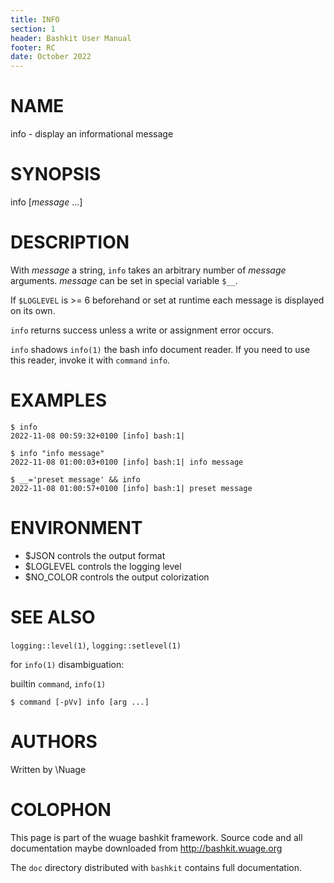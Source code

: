 ```yaml
---
title: INFO
section: 1
header: Bashkit User Manual
footer: RC
date: October 2022
---
```


# NAME

info - display an informational message

# SYNOPSIS

info [*message* ...]

# DESCRIPTION

With *message* a string, `info` takes an arbitrary number of *message*
arguments.
*message* can be set in special variable `$__`.

If `$LOGLEVEL` is >= 6 beforehand or set at runtime each message
is displayed on its own.

`info` returns success unless a write or assignment error occurs.

`info` shadows `info(1)` the bash info document reader. If you need to use
 this reader, invoke it with `command` `info`.

# EXAMPLES

    $ info
    2022-11-08 00:59:32+0100 [info] bash:1|

    $ info "info message"
    2022-11-08 01:00:03+0100 [info] bash:1| info message

    $ __='preset message' && info
    2022-11-08 01:00:57+0100 [info] bash:1| preset message

# ENVIRONMENT

- $JSON controls the output format
- $LOGLEVEL controls the logging level
- $NO_COLOR controls the output colorization

# SEE ALSO

`logging::level(1)`, `logging::setlevel(1)`

for `info(1)` disambiguation:

builtin `command`, `info(1)`

    $ command [-pVv] info [arg ...]

# AUTHORS
Written by \\Nuage

# COLOPHON
This page is part of the wuage bashkit framework. Source code and all
documentation maybe downloaded from <http://bashkit.wuage.org>

The `doc` directory distributed with `bashkit` contains full documentation.
